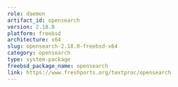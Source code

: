 ```yaml
---
role: daemon
artifact_id: opensearch
version: 2.18.0
platform: freebsd
architecture: x64
slug: opensearch-2.18.0-freebsd-x64
category: opensearch
type: system-package
freebsd_package_name: opensearch
link: https://www.freshports.org/textproc/opensearch
---
```

